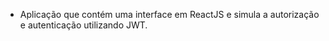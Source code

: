 - Aplicação que contém uma interface em ReactJS e simula a autorização e autenticação utilizando JWT.
